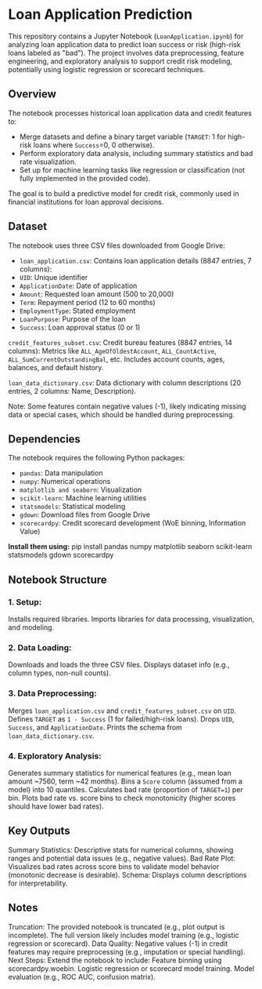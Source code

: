 # Loan Application Prediction
This repository contains a Jupyter Notebook (`LoanApplication.ipynb`) for analyzing loan application data to predict loan success or risk (high-risk loans labeled as "bad"). The project involves data preprocessing, feature engineering, and exploratory analysis to support credit risk modeling, potentially using logistic regression or scorecard techniques.
## Overview
The notebook processes historical loan application data and credit features to:

- Merge datasets and define a binary target variable (`TARGET`: 1 for high-risk loans where `Success`=0, 0 otherwise).
- Perform exploratory data analysis, including summary statistics and bad rate visualization.
- Set up for machine learning tasks like regression or classification (not fully implemented in the provided code).

The goal is to build a predictive model for credit risk, commonly used in financial institutions for loan approval decisions.
## Dataset
The notebook uses three CSV files downloaded from Google Drive:

- `loan_application.csv`: Contains loan application details (8847 entries, 7 columns):
- `UID`: Unique identifier
- `ApplicationDate`: Date of application
- `Amount`: Requested loan amount (500 to 20,000)
- `Term`: Repayment period (12 to 60 months)
- `EmploymentType`: Stated employment
- `LoanPurpose`: Purpose of the loan
- `Success`: Loan approval status (0 or 1)


`credit_features_subset.csv`: Credit bureau features (8847 entries, 14 columns):
Metrics like `ALL_AgeOfOldestAccount`, `ALL_CountActive`, `ALL_SumCurrentOutstandingBal`, etc.
Includes account counts, ages, balances, and default history.


`loan_data_dictionary.csv`: Data dictionary with column descriptions (20 entries, 2 columns: Name, Description).

Note: Some features contain negative values (-1), likely indicating missing data or special cases, which should be handled during preprocessing.
## Dependencies
The notebook requires the following Python packages:

- `pandas`: Data manipulation
- `numpy`: Numerical operations
- `matplotlib and seaborn`: Visualization
- `scikit-learn`: Machine learning utilities
- `statsmodels`: Statistical modeling
- `gdown`: Download files from Google Drive
- `scorecardpy`: Credit scorecard development (WoE binning, Information Value)

**Install them using:**
pip install pandas numpy matplotlib seaborn scikit-learn statsmodels gdown scorecardpy

## Notebook Structure

### 1. Setup:

Installs required libraries.
Imports libraries for data processing, visualization, and modeling.


### 2. Data Loading:

Downloads and loads the three CSV files.
Displays dataset info (e.g., column types, non-null counts).


### 3. Data Preprocessing:

Merges `loan_application.csv` and `credit_features_subset.csv` on `UID`.
Defines `TARGET` as `1 - Success` (1 for failed/high-risk loans).
Drops `UID`, `Success`, and `ApplicationDate`.
Prints the schema from `loan_data_dictionary.csv`.


### 4. Exploratory Analysis:

Generates summary statistics for numerical features (e.g., mean loan amount ~7560, term ~42 months).
Bins a `Score` column (assumed from a model) into 10 quantiles.
Calculates bad rate (proportion of `TARGET=1`) per bin.
Plots bad rate vs. score bins to check monotonicity (higher scores should have lower bad rates).



## Key Outputs

Summary Statistics: Descriptive stats for numerical columns, showing ranges and potential data issues (e.g., negative values).
Bad Rate Plot: Visualizes bad rates across score bins to validate model behavior (monotonic decrease is desirable).
Schema: Displays column descriptions for interpretability.



## Notes

Truncation: The provided notebook is truncated (e.g., plot output is incomplete). The full version likely includes model training (e.g., logistic regression or scorecard).
Data Quality: Negative values (-1) in credit features may require preprocessing (e.g., imputation or special handling).
Next Steps: Extend the notebook to include:
Feature binning using scorecardpy.woebin.
Logistic regression or scorecard model training.
Model evaluation (e.g., ROC AUC, confusion matrix).

